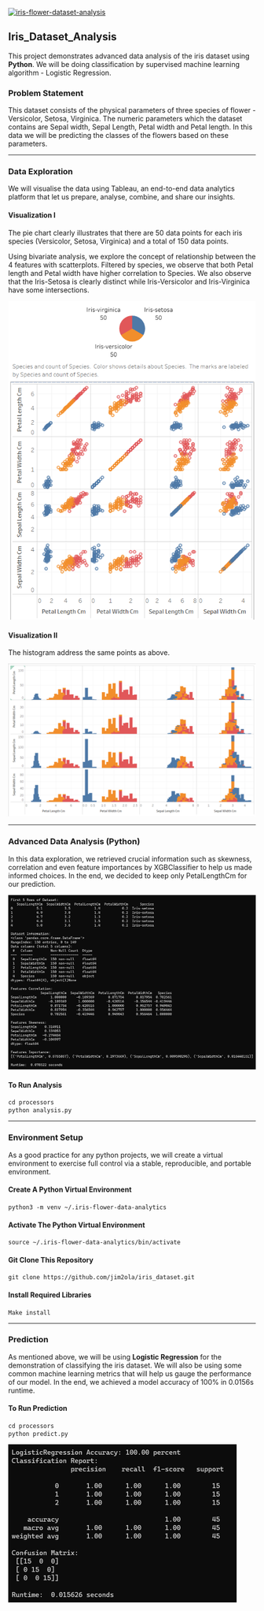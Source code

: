 [![iris-flower-dataset-analysis](https://github.com/jim2ola/iris_dataset/actions/workflows/main.yml/badge.svg)](https://github.com/jim2ola/iris_dataset/actions/workflows/main.yml)

## Iris_Dataset_Analysis

This project demonstrates advanced data analysis of the iris dataset using **Python**. We will be doing classification by supervised machine learning algorithm - Logistic Regression.

### Problem Statement

This dataset consists of the physical parameters of three species of flower - Versicolor, Setosa, Virginica. The numeric parameters which the dataset contains are Sepal width, Sepal Length, Petal width and Petal length. In this data we will be predicting the classes of the flowers based on these parameters.

-------

### Data Exploration

We will visualise the data using Tableau, an end-to-end data analytics platform that let us prepare, analyse, combine, and share our insights.

#### Visualization I

The pie chart clearly illustrates that there are 50 data points for each iris species (Versicolor, Setosa, Virginica) and a total of 150 data points.

Using bivariate analysis, we explore the concept of relationship between the 4 features with scatterplots. Filtered by species, we observe that both Petal length and Petal width have higher correlation to Species. We also observe that the Iris-Setosa is clearly distinct while Iris-Versicolor and Iris-Virginica have some intersections.

<img src="/assets/images/piechart_scatterplots.png">

#### Visualization II

The histogram address the same points as above.

<img src="/assets/images/histogram.png">

-------

### Advanced Data Analysis (Python)

In this data exploration, we retrieved crucial information such as skewness, correlation and even feature importances by XGBClassifier to help us made informed choices. In the end, we decided to keep only PetalLengthCm for our prediction.

<img src="/assets/images/analysis.png">

#### To Run Analysis
```code
cd processors
python analysis.py
```

-------

### Environment Setup

As a good practice for any python projects, we will create a virtual environment to exercise full control via a stable, reproducible, and portable environment.

#### Create A Python Virtual Environment
```code
python3 -m venv ~/.iris-flower-data-analytics
```

#### Activate The Python Virtual Environment
```code
source ~/.iris-flower-data-analytics/bin/activate
```

#### Git Clone This Repository
```code
git clone https://github.com/jim2ola/iris_dataset.git
```

#### Install Required Libraries
```code
Make install
```

-------

### Prediction

As mentioned above, we will be using **Logistic Regression** for the demonstration of classifying the iris dataset. We will also be using some common machine learning metrics that will help us gauge the performance of our model. In the end, we achieved a model accuracy of 100% in 0.0156s runtime.

#### To Run Prediction
```code
cd processors
python predict.py
```

<img src="/assets/images/prediction.png">
